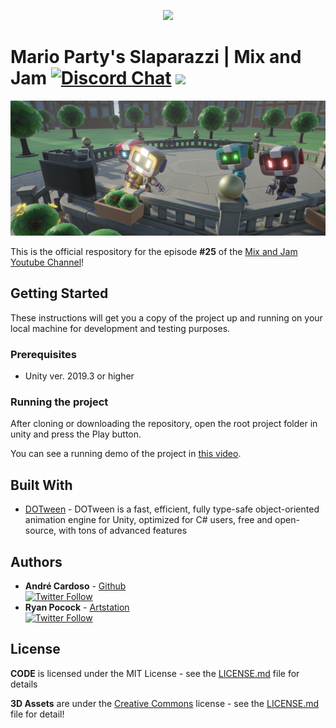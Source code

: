 
<p align="center">
    <img width="400px" src="http://mixandjam.com/wp-content/uploads/2019/11/git.png">    
</p>

# Mario Party's Slaparazzi | Mix and Jam [![Discord Chat](https://img.shields.io/discord/308323056592486420.svg)](https://discord.gg/PwCzrBX) <a href="https://patreon.com/mixandjam"><img src="https://img.shields.io/endpoint.svg?url=https%3A%2F%2Fshieldsio-patreon.herokuapp.com%2Fmixandjam" /></a>

<p align="center">
<img width="900px" src="https://github.com/mixandjam/MarioParty-Slaparazzi/blob/master/git-banner.png">
</p>

This is the official respository for the episode <b>#25</b> of the [Mix and Jam Youtube Channel](https://www.youtube.com/c/MixAndJam)!

## Getting Started

These instructions will get you a copy of the project up and running on your local machine for development and testing purposes.

### Prerequisites

-  Unity ver. 2019.3 or higher

### Running the project

After cloning or downloading the repository, open the root project folder in unity and press the Play button.

You can see a running demo of the project in [this video](https://youtu.be/d5fItlYCzgE).

## Built With

* [DOTween](http://dotween.demigiant.com/) - DOTween is a fast, efficient, fully type-safe object-oriented animation engine for Unity, optimized for C# users, free and open-source, with tons of advanced features

## Authors

* **André Cardoso** - [Github](https://github.com/andremc)
<br>[![Twitter Follow](https://img.shields.io/twitter/follow/andre_mc.svg?style=social)](https://twitter.com/andre_mc)
* **Ryan Pocock** - [Artstation](https://www.artstation.com/autumnpioneer)
<br>[![Twitter Follow](https://img.shields.io/twitter/follow/autumnpioneer.svg?style=social)](https://twitter.com/autumnpioneer)
## License

**CODE** is licensed under the MIT License - see the [LICENSE.md](https://github.com/mixandjam/MarioParty-Slaparazzi/blob/master/LICENSE) file for details<p>
**3D Assets** are under the [Creative Commons](https://creativecommons.org/licenses/by-nc/3.0/) license - see the [LICENSE.md](https://github.com/mixandjam/MarioParty-Slaparazzi/blob/master/Assets/Models/RyanPocock/LICENSE.md) file for detail!
